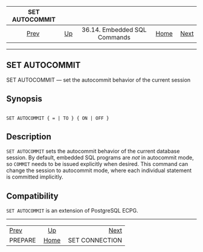 <!--?xml version="1.0" encoding="UTF-8" standalone="no"?-->

|              SET AUTOCOMMIT              |                                                             |                              |                                                       |                                                        |
| :--------------------------------------: | :---------------------------------------------------------- | :--------------------------: | ----------------------------------------------------: | -----------------------------------------------------: |
| [Prev](ecpg-sql-prepare.html "PREPARE")  | [Up](ecpg-sql-commands.html "36.14. Embedded SQL Commands") | 36.14. Embedded SQL Commands | [Home](index.html "PostgreSQL 17devel Documentation") |  [Next](ecpg-sql-set-connection.html "SET CONNECTION") |

***

## SET AUTOCOMMIT

SET AUTOCOMMIT — set the autocommit behavior of the current session

## Synopsis

```

SET AUTOCOMMIT { = | TO } { ON | OFF }
```

## Description

`SET AUTOCOMMIT` sets the autocommit behavior of the current database session. By default, embedded SQL programs are *not* in autocommit mode, so `COMMIT` needs to be issued explicitly when desired. This command can change the session to autocommit mode, where each individual statement is committed implicitly.

## Compatibility

`SET AUTOCOMMIT` is an extension of PostgreSQL ECPG.

***

|                                          |                                                             |                                                        |
| :--------------------------------------- | :---------------------------------------------------------: | -----------------------------------------------------: |
| [Prev](ecpg-sql-prepare.html "PREPARE")  | [Up](ecpg-sql-commands.html "36.14. Embedded SQL Commands") |  [Next](ecpg-sql-set-connection.html "SET CONNECTION") |
| PREPARE                                  |    [Home](index.html "PostgreSQL 17devel Documentation")    |                                         SET CONNECTION |
